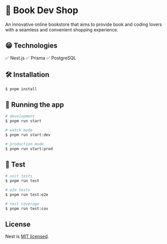# 📖 Book Dev Shop

 An innovative online bookstore that aims to provide book and coding lovers with a seamless and convenient shopping experience.

## 😁 Technologies

✅ Nest.js
✅ Prisma
✅ PostgreSQL

## 🛠 Installation

```bash
$ pnpm install
```

## 🚀 Running the app

```bash
# development
$ pnpm run start

# watch mode
$ pnpm run start:dev

# production mode
$ pnpm run start:prod
```

## 🧪 Test

```bash
# unit tests
$ pnpm run test

# e2e tests
$ pnpm run test:e2e

# test coverage
$ pnpm run test:cov
```

## License

Nest is [MIT licensed](LICENSE).
